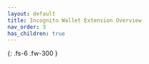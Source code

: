 ```yaml
---
layout: default
title: Incognito Wallet Extension Overview
nav_order: 3
has_children: true
---
```


{: .fs-6 .fw-300 }